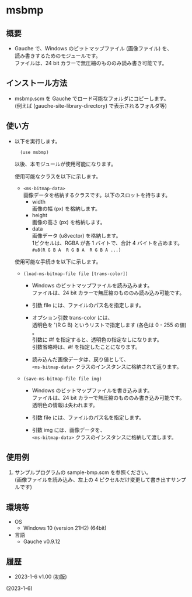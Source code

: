 # msbmp

## 概要
- Gauche で、Windows のビットマップファイル (画像ファイル) を、  
  読み書きするためのモジュールです。  
  ファイルは、24 bit カラーで無圧縮のもののみ読み書き可能です。


## インストール方法
- msbmp.scm を Gauche でロード可能なフォルダにコピーします。  
  (例えば (gauche-site-library-directory) で表示されるフォルダ等)


## 使い方
- 以下を実行します。
  ```
    (use msbmp)
  ```
  以後、本モジュールが使用可能になります。

  使用可能なクラスを以下に示します。
  - `<ms-bitmap-data>`  
    画像データを格納するクラスです。以下のスロットを持ちます。
    - width  
      画像の幅 (px) を格納します。
    - height  
      画像の高さ (px) を格納します。
    - data  
      画像データ (u8vector) を格納します。  
      1ピクセルは、RGBA が各 1 バイトで、合計 4 バイトを占めます。  
      `#u8(R G B A  R G B A  R G B A ...)`

  使用可能な手続きを以下に示します。
  - `(load-ms-bitmap-file file [trans-color])`
    - Windows のビットマップファイルを読み込みます。  
      ファイルは、24 bit カラーで無圧縮のもののみ読み込み可能です。

    - 引数 file には、ファイルのパス名を指定します。

    - オプション引数 trans-color には、  
      透明色を '(R G B) というリストで指定します (各色は 0 - 255 の値) 。  
      引数に #f を指定すると、透明色の指定なしになります。  
      引数省略時は、#f を指定したことになります。

    - 読み込んだ画像データは、戻り値として、  
      `<ms-bitmap-data>` クラスのインスタンスに格納されて返ります。

  - `(save-ms-bitmap-file file img)`
    - Windows のビットマップファイルを書き込みます。  
      ファイルは、24 bit カラーで無圧縮のもののみ書き込み可能です。  
      透明色の情報は失われます。

    - 引数 file には、ファイルのパス名を指定します。

    - 引数 img には、画像データを、  
      `<ms-bitmap-data>` クラスのインスタンスに格納して渡します。


## 使用例
1. サンプルプログラムの sample-bmp.scm を参照ください。  
   (画像ファイルを読み込み、左上の 4 ピクセルだけ変更して書き出すサンプルです)


## 環境等
- OS
  - Windows 10 (version 21H2) (64bit)
- 言語
  - Gauche v0.9.12

## 履歴
- 2023-1-6   v1.00 (初版)


(2023-1-6)
